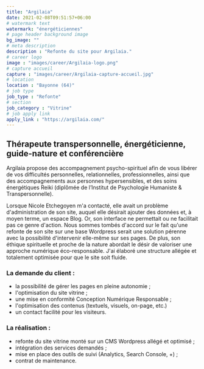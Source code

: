 ```yaml
---
title: "Argilaia"
date: 2021-02-08T09:51:57+06:00
# watermark text
watermark: "énergéticiennes"
# page header background image
bg_image: ""
# meta description
description : "Refonte du site pour Argilaia."
# career logo
image : "images/career/Argilaia-logo.png"
# capture accueil
capture : "images/career/Argilaia-capture-accueil.jpg"
# location
location : "Bayonne (64)"
# job type
job_type : "Refonte"
# section
job_category : "Vitrine"
# job apply link
apply_link : "https://argilaia.com/"
---
```



## Thérapeute transpersonnelle, énergéticienne, guide-nature et conférencière
Argilaia propose des accompagnement psycho-spirituel afin de vous libérer de vos difficultés personnelles, relationnelles, professionnelles, ainsi que des accompagnements aux personnes hypersensibles, et des soins énergétiques Reiki (diplômée de l’Institut de Psychologie Humaniste & Transpersonnelle).

Lorsque Nicole Etchegoyen m'a contacté, elle avait un problème d'administration de son site, auquel elle désirait ajouter des données et, à moyen terme, un espace Blog. Or, son interface ne permettait ou ne facilitait pas ce genre d'action. Nous sommes tombés d'accord sur le fait qu'une refonte de son site sur une base Wordpress serait une solution pérenne avec la possibilité d'intervenir elle-même sur ses pages.
De plus, son éthique spirituelle et proche de la nature abordait le désir de valoriser une approche numérique éco-responsable. J'ai élaboré une structure allégée et totalement optimisée pour que le site soit fluide.


### La demande du client :

* la possibilité de gérer les pages en pleine autonomie ;
* l'optimisation du site vitrine ;
* une mise en conformité Conception Numérique Responsable ;
* l'optimisation des contenus (textuels, visuels, on-page, etc.)
* un contact facilité pour les visiteurs.


### La réalisation :

* refonte du site vitrine monté sur un CMS Wordpress allégé et optimisé ;
* intégration des services demandés ;
* mise en place des outils de suivi (Analytics, Search Console, +) ;
* contrat de maintenance.
